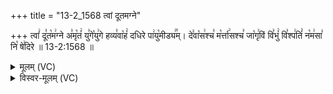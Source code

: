 +++
title = "13-2_1568 त्वां दूतमग्ने"

+++
त्वां꣢ दू꣣त꣡म꣢ग्ने अ꣣मृ꣡तं꣢ यु꣣गे꣡यु꣢गे हव्य꣣वा꣡हं꣢ दधिरे पा꣢यु꣡मीड्य꣢꣯म्। दे꣣वा꣡स꣢श्च꣣ म꣡र्त्ता꣢सश्च꣣ जा꣡गृ꣢विं वि꣣भुं꣢ वि꣣श्प꣢तिं꣣ न꣡म꣢सा꣣ नि꣡ षे꣢दिरे ॥ 13-2:1568 ॥

<details><summary>मूलम् (VC)</summary>

त्वां꣢ दू꣣त꣡म꣢ग्ने अ꣣मृ꣡तं꣢ यु꣣गे꣡यु꣢गे हव्य꣣वा꣡हं꣢ दधिरे पा꣢यु꣡मीड्य꣢꣯म् । दे꣣वा꣡स꣢श्च꣣ म꣡र्ता꣢सश्च꣣ जा꣡गृ꣢विं वि꣣भुं꣢ वि꣣श्प꣢तिं꣣ न꣡म꣢सा꣣ नि꣡ षे꣢दिरे ॥१५६८॥
</details>

<details><summary>विस्वर-मूलम् (VC)</summary>

त्वां दूतमग्ने अमृतं युगेयुगे हव्यवाहं दधिरे पायुमीड्यम् । देवासश्च मर्तासश्च जागृविं विभुं विश्पतिं नमसा नि षेदिरे ॥१५६८॥
</details>
